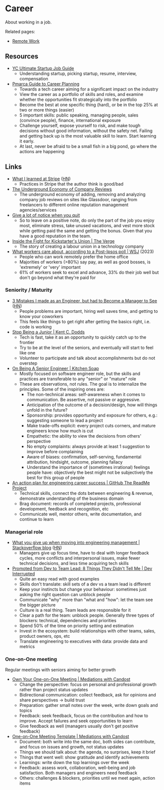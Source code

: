 # Career

About working in a job.

Related pages:

- [Remote Work](/remote/remote-work)

## Resources

- [YC Ultimate Startup Job Guide](https://www.ycombinator.com/library/Ei-yc-ultimate-startup-job-guide)
  - Understanding startup, picking startup, resume, interview, compensation
- [Pmarca Guide to Career Planning](https://pmarchive.com/guide_to_career_planning_part0.html)
  - Towards a tech career aiming for a significant impact on the industry
  - View the career as a portfolio of skills and roles, and examine whether the
    opportunities fit strategically into the portfolio
  - Become the best at one specific thing (hard), or be in the top 25% at two or
    more things (easier)
  - 5 important skills: public speaking, managing people, sales (convince
    people), finance, international exposure
  - Challenge yourself, expose yourself to risk, and make tough decisions
    without good information, without the safety net. Failing and getting back
    up is the most valuable skill to learn. Start learning it early.
  - At last, never be afraid to be a small fish in a big pond, go where the
    actions are happening

## Links

- [What I learned at Stripe](https://steinkamp.us/post/2022/11/10/what-i-learned-at-stripe.html)
  ([HN](https://news.ycombinator.com/item?id=34968371))
  - Practices in Stripe that the author think is good/bad
- [The Underground Economy of Company Reviews](https://www.careerfair.io/company-reviews)
  - The underground economy of adding, removing and analyzing company job
    reviews on sites like Glassdoor, ranging from freelancers to different
    online reputation management agencies/services
- [Give a lot of notice when you quit](https://davidlaprade.github.io/give-a-lot-of-notice)
  - So to leave on a positive note, do only the part of the job you enjoy most,
    eliminate stress, take unused vacations, and vest more stock while getting
    paid the same and getting the bonus. Given that you have a good reputation
    in the team.
- [Inside the Fight for Kickstarter's Union | The Verge](https://www.theverge.com/23732782/kickstarter-union-organizing-good-enough-job-excerpt)
  - The story of creating a labour union in a technology company
- [What workers care about, according to a Post-Ipsos poll | WSJ](https://archive.ph/3gHXK)
  (2023)
  - People who can work remotely prefer the home office
  - Majorities of workers (>80%) say pay, as well as good bosses, is 'extremely'
    or 'very' important
  - 61% of workers seek to excel and advance, 33% do their job well but don't go
    beyond what they're paid for

### Seniority / Maturity

- [3 Mistakes I made as an Engineer, but had to Become a Manager to See](https://www.developing.dev/p/3-mistakes-i-made-as-an-engineer)
  ([HN](https://news.ycombinator.com/item?id=35101378))
  - People problems are important, hiring well saves time, and getting to know
    your coworkers
  - This feels like things to get right after getting the basics right, i.e.
    code is working
- [Stop Being a Junior | Kent C. Dodds](https://kentcdodds.com/blog/stop-being-a-junior)
  - Tech is fast, take it as an opportunity to quickly catch up to the frontier
  - Try to be at the level of the seniors, and eventually will start to feel
    like one
  - Volunteer to participate and talk about accomplishments but do not overstep
- [On Being A Senior Engineer | Kitchen Soap](https://www.kitchensoap.com/2012/10/25/on-being-a-senior-engineer/)
  - Mostly focused on software engineer role, but the skills and practices are
    transferable to any "senior" or "mature" role
  - These are observations, not rules. The goal is to internalize the
    principles. Some of the inspiring ones are:
    - The non-technical areas: self-awareness when it comes to communication. Be
      assertive, not passive or aggressive.
    - Anticipation of the outcome of a decision/design, how will things unfold
      in the future?
    - Sponsorship: provides opportunity and exposure for others, e.g.:
      suggesting someone to lead a project
    - Make trade-offs explicit: every project cuts corners, and mature engineers
      know how much is cut
    - Empathetic: the ability to view the decisions from others' perspective
    - No empty complaints: always provide at least 1 suggestion to improve
      before complaining
    - Aware of biases: confirmation, self-serving, fundamental attribution,
      hindsight, outcome, planning fallacy
    - Understand the importance of (sometimes irrational) feelings people have:
      objectively the best might not be subjectively the best for this group of
      people
- [An action plan for engineering career success | GitHub The ReadMe Project](https://github.com/readme/guides/engineering-career-success)
  - Technical skills, connect the dots between engineering & revenue,
    demonstrate understanding of the business domain
  - Brag document: records of completed projects, professional development,
    feedback and recognition, etc
  - Communicate well, mentor others, write documentation, and continue to learn

### Managerial role

- [What you give up when moving into engineering management | Stackoverflow blog](https://stackoverflow.blog/2022/02/23/what-you-give-up-when-moving-into-engineering-management/)
  ([HN](https://news.ycombinator.com/item?id=35550240))
  - Managers give up focus time, have to deal with longer feedback cycles, more
    conflicts and interpersonal issues, make fewer technical decisions, and less
    time acquiring tech skills
- [Promoted from Dev to Team Lead: 8 Things They Didn't Tell Me | Dev Interrupted](https://devinterrupted.substack.com/p/promoted-from-dev-to-team-lead-8)
  - Quite an easy read with good examples
  - Skills don't translate: skill sets of a dev vs a team lead is different
  - Keep your instincts but change your behaviour: sometimes just asking the
    right question can unblock people
  - Communicate "why" more than "what and "how": let the team see the bigger
    picture
  - Culture is a real thing. Team leads are responsible for it
  - Clear a path for the team: unblock people. Generally three types of
    blockers: technical, dependencies and priorities
  - Spend 50% of the time on priority setting and estimation
  - Invest in the ecosystem: build relationships with other teams, sales,
    product owners, ops, etc
  - Translate engineering to executives with data: provide data and metrics

### One-on-One meeting

Regular meetings with seniors aiming for better growth

- [Own Your One-on-One Meeting | Mediations with Candost](https://mediations.candost.blog/p/effective-1-on-1-meetings-own-your-one-on-one-meeting)
  - Change the perspective: focus on personal and professional growth rather
    than project status updates
  - Bidirectional communication: collect feedback, ask for opinions and share
    perspectives → build trust
  - Preparation: gather small notes over the week, write down goals and topics
  - Feedback: seek feedback, focus on the contribution and how to improve.
    Accept failures and seek opportunities to learn
  - Give feedback as well (managers usually don't get positive feedback)
- [One-on-One Meeting Template | Mediations with Candost](https://mediations.candost.blog/p/effective-1-1-meetings-one-on-one-meeting-template)
  - Document: both write into the same doc, both sides can contribute, and focus
    on issues and growth, not status updates
  - Things we should talk about: the agenda, no surprises, keep it brief
  - Things that went well: show gratitude and identify achievements
  - Learnings: write down the top learnings over the week
  - Feedback: assess work, collaboration, well-being and job satisfaction. Both
    managers and engineers need feedback
  - Others: challenges & blockers, priorities until we meet again, action items
